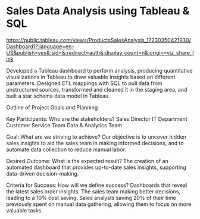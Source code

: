 # Sales Data Analysis using Tableau & SQL  
https://public.tableau.com/views/ProductsSalesAnalysis_17230350421930/Dashboard1?:language=en-US&publish=yes&:sid=&:redirect=auth&:display_count=n&:origin=viz_share_link

Developed a Tableau dashboard to perform analysis, producing quantitative visualizations in Tableau to draw valuable insights based on different parameters.
Designed ETL mappings with SQL to pull data from unstructured sources, transformed and cleaned it in the staging area, and built a star schema data model in Tableau.

Outline of Project Goals and Planning

Key Participants: Who are the stakeholders?
Sales Director
IT Department
Customer Service Team
Data & Analytics Team

Goal: What are we striving to achieve?
Our objective is to uncover hidden sales insights to aid the sales team in making informed decisions, and to automate data collection to reduce manual labor.

Desired Outcome: What is the expected result?
The creation of an automated dashboard that provides up-to-date sales insights, supporting data-driven decision-making.

Criteria for Success: How will we define success?
Dashboards that reveal the latest sales order insights.
The sales team making better decisions, leading to a 10% cost saving.
Sales analysts saving 20% of their time previously spent on manual data gathering, allowing them to focus on more valuable tasks.
